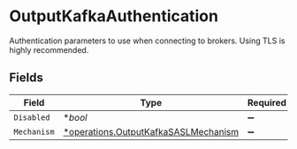 # OutputKafkaAuthentication

Authentication parameters to use when connecting to brokers. Using TLS is highly recommended.


## Fields

| Field                                                                                       | Type                                                                                        | Required                                                                                    | Description                                                                                 |
| ------------------------------------------------------------------------------------------- | ------------------------------------------------------------------------------------------- | ------------------------------------------------------------------------------------------- | ------------------------------------------------------------------------------------------- |
| `Disabled`                                                                                  | **bool*                                                                                     | :heavy_minus_sign:                                                                          | N/A                                                                                         |
| `Mechanism`                                                                                 | [*operations.OutputKafkaSASLMechanism](../../models/operations/outputkafkasaslmechanism.md) | :heavy_minus_sign:                                                                          | N/A                                                                                         |